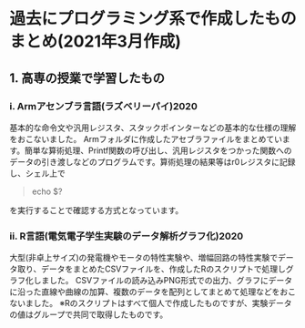 # 過去にプログラミング系で作成したものまとめ(2021年3月作成)

##  1. 高専の授業で学習したもの
### i. Armアセンブラ言語(ラズベリーパイ)2020
基本的な命令文や汎用レジスタ、スタックポインターなどの基本的な仕様の理解をおこないました。
Armフォルダに作成したアセブラファイルをまとめています。簡単な算術処理、Printf関数の呼び出し、汎用レジスタをつかった関数へのデータの引き渡しなどのプログラムです。算術処理の結果等はr0レジスタに記録し、シェル上で
> echo $?

を実行することで確認する方式となっています。

### ii. R言語(電気電子学生実験のデータ解析グラフ化)2020
大型(非卓上サイズ)の発電機やモータの特性実験や、増幅回路の特性実験でデータ取り、データをまとめたCSVファイルを、作成したRのスクリプトで処理しグラフ化しました。
CSVファイルの読み込みPNG形式での出力、グラフにデータに沿った直線や曲線の加算、複数のデータを配列としてまとめて処理などをおこないました。
※Rのスクリプトはすべて個人で作成したものですが、実験データの値はグループで共同で取得したものです。


